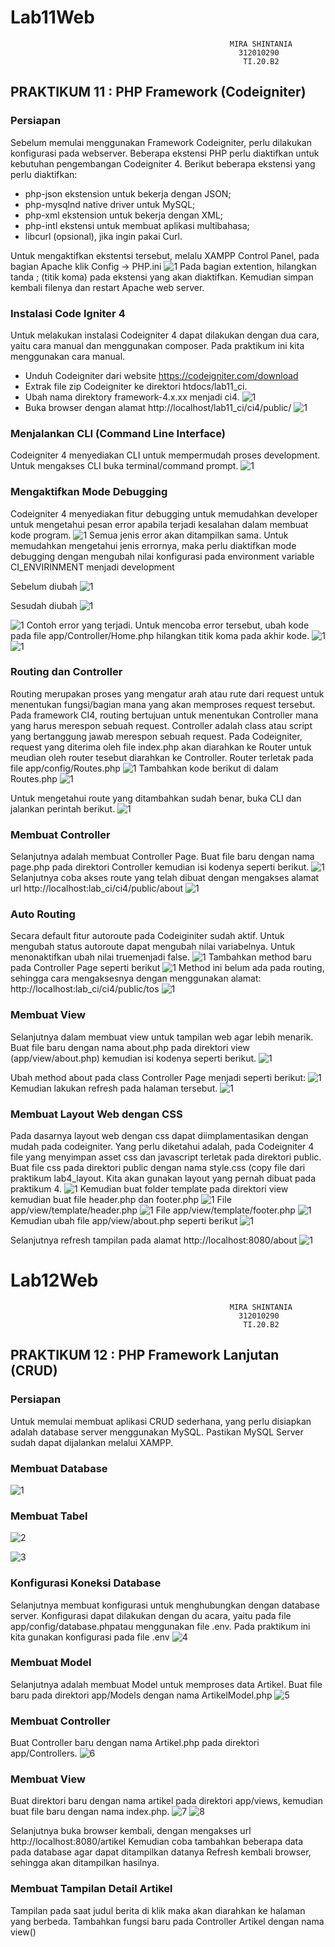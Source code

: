 # Lab11Web
```
                                                 MIRA SHINTANIA
                                                   312010290
                                                    TI.20.B2
```
## PRAKTIKUM 11 : PHP Framework (Codeigniter)

### Persiapan
Sebelum memulai menggunakan Framework Codeigniter, perlu dilakukan konfigurasi pada webserver. Beberapa ekstensi PHP perlu diaktifkan untuk kebutuhan pengembangan Codeigniter 4.
Berikut beberapa ekstensi yang perlu diaktifkan:
+ php-json ekstension untuk bekerja dengan JSON;
+ php-mysqlnd native driver untuk MySQL;
+ php-xml ekstension untuk bekerja dengan XML;
+ php-intl ekstensi untuk membuat aplikasi multibahasa;
+ libcurl (opsional), jika ingin pakai Curl.

Untuk mengaktifkan ekstentsi tersebut, melalu XAMPP Control Panel, pada bagian Apache klik Config -> PHP.ini
![1](https://github.com/miraashntnia/Lab11Web/blob/master/img_lab11/1.png)
Pada bagian extention, hilangkan tanda ; (titik koma) pada ekstensi yang akan diaktifkan. Kemudian simpan kembali filenya dan restart Apache web server.

### Instalasi Code Igniter 4
Untuk melakukan instalasi Codeigniter 4 dapat dilakukan dengan dua cara, yaitu cara manual dan menggunakan composer. Pada praktikum ini kita menggunakan cara 
manual.
+ Unduh Codeigniter dari website https://codeigniter.com/download
+ Extrak file zip Codeigniter ke direktori htdocs/lab11_ci.
+ Ubah nama direktory framework-4.x.xx menjadi ci4.
![1](https://github.com/miraashntnia/Lab11Web/blob/master/img_lab11/2.png)
+ Buka browser dengan alamat http://localhost/lab11_ci/ci4/public/
![1](https://github.com/miraashntnia/Lab11Web/blob/master/img_lab11/3.png)

### Menjalankan CLI (Command Line Interface)
Codeigniter 4 menyediakan CLI untuk mempermudah proses development. Untuk mengakses CLI buka terminal/command prompt. 
![1](https://github.com/miraashntnia/Lab11Web/blob/master/img_lab11/4.png)

### Mengaktifkan Mode Debugging
Codeigniter 4 menyediakan fitur debugging untuk memudahkan developer untuk mengetahui pesan error apabila terjadi kesalahan dalam membuat kode program.
![1](https://github.com/miraashntnia/Lab11Web/blob/master/img_lab11/er.jpg)
Semua jenis error akan ditampilkan sama. Untuk memudahkan mengetahui jenis errornya, maka perlu diaktifkan mode debugging dengan mengubah nilai konfigurasi pada environment variable CI_ENVIRINMENT menjadi development

Sebelum diubah
![1](https://github.com/miraashntnia/Lab11Web/blob/master/img_lab11/5%20sebelum%20diubah.png)

Sesudah diubah
![1](https://github.com/miraashntnia/Lab11Web/blob/master/img_lab11/5%20sesudah%20diubah.png)

![1](https://github.com/miraashntnia/Lab11Web/blob/master/img_lab11/8.png)
Contoh error yang terjadi. Untuk mencoba error tersebut, ubah kode pada file app/Controller/Home.php hilangkan titik koma pada akhir kode.
![1](https://github.com/miraashntnia/Lab11Web/blob/master/img_lab11/7%20sebelum.png)
![1](https://github.com/miraashntnia/Lab11Web/blob/master/img_lab11/7%20sesudah.png)

### Routing dan Controller
Routing merupakan proses yang mengatur arah atau rute dari request untuk menentukan fungsi/bagian mana yang akan memproses request tersebut. Pada framework CI4, 
routing bertujuan untuk menentukan Controller mana yang harus merespon sebuah request. Controller adalah class atau script yang bertanggung jawab merespon sebuah 
request.
Pada Codeigniter, request yang diterima oleh file index.php akan diarahkan ke Router untuk meudian oleh router tesebut diarahkan ke Controller. 
Router terletak pada file app/config/Routes.php
![1](https://github.com/miraashntnia/Lab11Web/blob/master/img_lab11/9.png)
Tambahkan kode berikut di dalam Routes.php
![1](https://github.com/miraashntnia/Lab11Web/blob/master/img_lab11/9%20sesudah.png)

Untuk mengetahui route yang ditambahkan sudah benar, buka CLI dan jalankan perintah berikut.
![1](https://github.com/miraashntnia/Lab11Web/blob/master/img_lab11/10.png)

### Membuat Controller
Selanjutnya adalah membuat Controller Page. Buat file baru dengan nama page.php pada direktori Controller kemudian isi kodenya seperti berikut.
![1](https://github.com/miraashntnia/Lab11Web/blob/master/img_lab11/11.png)
Selanjutnya coba akses route yang telah dibuat dengan mengakses alamat url http://localhost:lab_ci/ci4/public/about
![1](https://github.com/miraashntnia/Lab11Web/blob/master/img_lab11/13.png)

### Auto Routing
Secara default fitur autoroute pada Codeiginiter sudah aktif. Untuk mengubah status autoroute dapat mengubah nilai variabelnya. Untuk menonaktifkan ubah nilai truemenjadi false.
![1](https://github.com/miraashntnia/Lab11Web/blob/master/img_lab11/14.png)
Tambahkan method baru pada Controller Page seperti berikut
![1](https://github.com/miraashntnia/Lab11Web/blob/master/img_lab11/15.png)
Method ini belum ada pada routing, sehingga cara mengaksesnya dengan menggunakan alamat: http://localhost:lab_ci/ci4/public/tos
![1](https://github.com/miraashntnia/Lab11Web/blob/master/img_lab11/16.png)

### Membuat View
Selanjutnya dalam membuat view untuk tampilan web agar lebih menarik. Buat file baru dengan nama about.php pada direktori view (app/view/about.php) kemudian isi kodenya seperti berikut.
![1](https://github.com/miraashntnia/Lab11Web/blob/master/img_lab11/17.png)

Ubah method about pada class Controller Page menjadi seperti berikut:
![1](https://github.com/miraashntnia/Lab11Web/blob/master/img_lab11/18.png)
Kemudian lakukan refresh pada halaman tersebut.
![1](https://github.com/miraashntnia/Lab11Web/blob/master/img_lab11/19.png)

### Membuat Layout Web dengan CSS
Pada dasarnya layout web dengan css dapat diimplamentasikan dengan mudah pada codeigniter. Yang perlu diketahui adalah, pada Codeigniter 4 file yang menyimpan asset css dan javascript terletak pada direktori public. 
Buat file css pada direktori public dengan nama style.css (copy file dari praktikum lab4_layout. Kita akan gunakan layout yang pernah dibuat pada praktikum 4.
![1](https://github.com/miraashntnia/Lab11Web/blob/master/img_lab11/20.png)
Kemudian buat folder template pada direktori view kemudian buat file header.php dan footer.php
![1](https://github.com/miraashntnia/Lab11Web/blob/master/img_lab11/21.png)
File app/view/template/header.php
![1](https://github.com/miraashntnia/Lab11Web/blob/master/img_lab11/22.png)
File app/view/template/footer.php
![1](https://github.com/miraashntnia/Lab11Web/blob/master/img_lab11/23.png)
Kemudian ubah file app/view/about.php seperti berikut
![1](https://github.com/miraashntnia/Lab11Web/blob/master/img_lab11/24.png)

Selanjutnya refresh tampilan pada alamat http://localhost:8080/about
![1](https://github.com/miraashntnia/Lab11Web/blob/master/img_lab11/25.png)

# Lab12Web
```
                                                 MIRA SHINTANIA
                                                   312010290
                                                    TI.20.B2
```
## PRAKTIKUM 12 : PHP Framework Lanjutan (CRUD)

### Persiapan
Untuk memulai membuat aplikasi CRUD sederhana, yang perlu disiapkan adalah database server menggunakan MySQL. Pastikan MySQL Server sudah dapat dijalankan melalui XAMPP.

### Membuat Database
![1](https://user-images.githubusercontent.com/72985112/174717928-87d2cde9-a1fb-4e06-a564-a3e8165090ee.png)

### Membuat Tabel
![2](https://user-images.githubusercontent.com/72985112/174717993-d95c8dc9-e650-4b03-97a0-0b84a990a864.png)

![3](https://user-images.githubusercontent.com/72985112/174717970-d832536f-3e0b-4aa9-a803-e6cefd753364.png)

### Konfigurasi Koneksi Database
Selanjutnya membuat konfigurasi untuk menghubungkan dengan database server. Konfigurasi dapat dilakukan dengan du acara, yaitu pada file app/config/database.phpatau menggunakan file .env. Pada praktikum ini kita gunakan konfigurasi pada file .env
![4](https://user-images.githubusercontent.com/72985112/174718055-9db908c6-95ed-46e8-8fdb-e31beef63b62.png)

### Membuat Model
Selanjutnya adalah membuat Model untuk memproses data Artikel. Buat file baru pada direktori app/Models dengan nama ArtikelModel.php
![5](https://user-images.githubusercontent.com/72985112/174718112-1b817a0a-bc4b-4a42-8e82-f58053ae8929.png)

### Membuat Controller
Buat Controller baru dengan nama Artikel.php pada direktori app/Controllers.
![6](https://user-images.githubusercontent.com/72985112/174718148-b2ecb21e-1c68-4929-b87d-dd5b5b949f05.png)

### Membuat View
Buat direktori baru dengan nama artikel pada direktori app/views, kemudian buat file baru dengan nama index.php. 
![7](https://user-images.githubusercontent.com/72985112/174718173-2e554aa0-6b52-43b8-9585-1d83c1bf31f2.png)
![8](https://user-images.githubusercontent.com/72985112/174718254-bff87af9-c8d0-44f3-8fb1-d09829573378.png)

Selanjutnya buka browser kembali, dengan mengakses url http://localhost:8080/artikel
Kemudian coba tambahkan beberapa data pada database agar dapat ditampilkan datanya
Refresh kembali browser, sehingga akan ditampilkan hasilnya.
### Membuat Tampilan Detail Artikel
Tampilan pada saat judul berita di klik maka akan diarahkan ke halaman yang berbeda. Tambahkan fungsi baru pada Controller Artikel dengan nama view()
